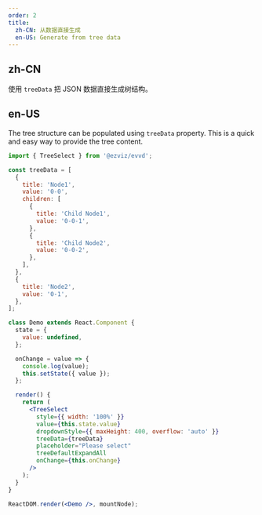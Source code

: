```yaml
---
order: 2
title:
  zh-CN: 从数据直接生成
  en-US: Generate from tree data
---
```


## zh-CN

使用 `treeData` 把 JSON 数据直接生成树结构。

## en-US

The tree structure can be populated using `treeData` property. This is a quick and easy way to provide the tree content.

```jsx
import { TreeSelect } from '@ezviz/evvd';

const treeData = [
  {
    title: 'Node1',
    value: '0-0',
    children: [
      {
        title: 'Child Node1',
        value: '0-0-1',
      },
      {
        title: 'Child Node2',
        value: '0-0-2',
      },
    ],
  },
  {
    title: 'Node2',
    value: '0-1',
  },
];

class Demo extends React.Component {
  state = {
    value: undefined,
  };

  onChange = value => {
    console.log(value);
    this.setState({ value });
  };

  render() {
    return (
      <TreeSelect
        style={{ width: '100%' }}
        value={this.state.value}
        dropdownStyle={{ maxHeight: 400, overflow: 'auto' }}
        treeData={treeData}
        placeholder="Please select"
        treeDefaultExpandAll
        onChange={this.onChange}
      />
    );
  }
}

ReactDOM.render(<Demo />, mountNode);
```
